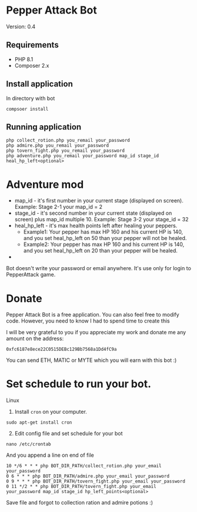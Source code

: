 # Pepper Attack Bot

Version: 0.4

## Requirements

- PHP 8.1
- Composer 2.x

## Install application

In directory with bot
```shell
compsoer install
```

## Running application

```shell
php collect_rotion.php you_remail your_password
php admire.php you_remail your_password
php tovern_fight.php you_remail your_password
php adventure.php you_remail your_password map_id stage_id heal_hp_left<optional>
```

# Adventure mod
- map_id - it's first number in your current stage (displayed on screen). Example: Stage 2-1 your map_id = 2
- stage_id - it's second number in your current state (displayed on screen) plus map_id multiple 10. Example: Stage 3-2 your stage_id = 32  
- heal_hp_left - it's max health points left after healing your peppers. 
  - Example1: Your pepper has max HP 160 and his current HP is 140, and you set heal_hp_left on 50 than your pepper will not be healed.
  - Example2: Your pepper has max HP 160 and his current HP is 140, and you set heal_hp_left on 20 than your pepper will be healed.
- 

 
Bot doesn't write your password or email anywhere. It's use only for login to PepperAttack game.

# Donate

Pepper Attack Bot is a free application. You can also feel free to modify code.
However, you need to know I had to spend time to create this

I will be very grateful to you if you appreciate my work and donate me any amount on the address:
```
0xfc6187e8ece22C0515DEBc129Bb7568a1Dd4fC9a
```
You can send ETH, MATIC or MYTE which you will earn with this bot :)


# Set schedule to run your bot.

Linux 
1. Install `cron` on your computer.
```shell
sudo apt-get install cron
```

2. Edit config file and set schedule for your bot
```shell
nano /etc/crontab
```

And you append a line on end of file
```shell
10 */6 * * * php BOT_DIR_PATH/collect_rotion.php your_email your_password
0 6 * * * php BOT_DIR_PATH/admire.php your_email your_password
0 9 * * * php BOT_DIR_PATH/tovern_fight.php your_email your_password
0 11 */2 * * php BOT_DIR_PATH/tovern_fight.php your_email your_password map_id stage_id hp_left_points<optional>
```

Save file and forgot to collection ration and admire potions :)
